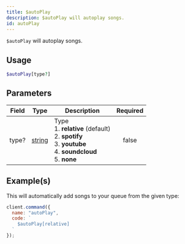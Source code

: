 ```yaml
---
title: $autoPlay
description: $autoPlay will autoplay songs.
id: autoPlay
---
```


`$autoPlay` will autoplay songs.

## Usage

```php
$autoPlay[type?]
```

## Parameters

| Field | Type                                                                                              | Description                                                                                                                   | Required |
| ----- | ------------------------------------------------------------------------------------------------- | ----------------------------------------------------------------------------------------------------------------------------- | :------: |
| type? | [string](https://developer.mozilla.org/en-US/docs/Web/JavaScript/Reference/Global_Objects/String) | Type <br /> 1. **relative** (default) <br /> 2. **spotify** <br /> 3. **youtube** <br /> 4. **soundcloud** <br /> 5. **none** |  false   |

## Example(s)

This will automatically add songs to your queue from the given type:

```javascript
client.command({
  name: "autoPlay",
  code: `
    $autoPlay[relative]
  `
});
```
